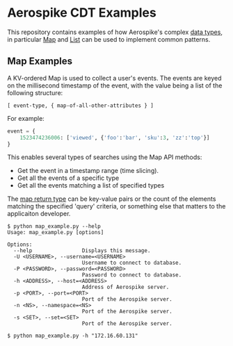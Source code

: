 # Aerospike CDT Examples

This repository contains examples of how Aerospike's complex [data types](https://www.aerospike.com/docs/guide/data-types.html),
in particular [Map](https://www.aerospike.com/docs/guide/cdt-map.html)
and [List](https://www.aerospike.com/docs/guide/cdt-list.html) can be used to
implement common patterns.

## Map Examples

A KV-ordered Map is used to collect a user's events. The events are keyed on
the millisecond timestamp of the event, with the value being a list of the
following structure:
```
[ event-type, { map-of-all-other-attributes } ]
```
For example:
```python
event = {
    1523474236006: ['viewed', {'foo':'bar', 'sku':3, 'zz':'top'}]
}
```

This enables several types of searches using the Map API methods:
 * Get the event in a timestamp range (time slicing).
 * Get all the events of a specific type
 * Get all the events matching a list of specified types

The [map return type](https://www.aerospike.com/apidocs/python/aerospike.html#map-return-types)
can be key-value pairs or the count of the elements matching the specified
'query' criteria, or something else that matters to the applicaiton developer.
```
$ python map_example.py --help
Usage: map_example.py [options]

Options:
  --help                Displays this message.
  -U <USERNAME>, --username=<USERNAME>
                        Username to connect to database.
  -P <PASSWORD>, --password=<PASSWORD>
                        Password to connect to database.
  -h <ADDRESS>, --host=<ADDRESS>
                        Address of Aerospike server.
  -p <PORT>, --port=<PORT>
                        Port of the Aerospike server.
  -n <NS>, --namespace=<NS>
                        Port of the Aerospike server.
  -s <SET>, --set=<SET>
                        Port of the Aerospike server.

$ python map_example.py -h "172.16.60.131"
```
